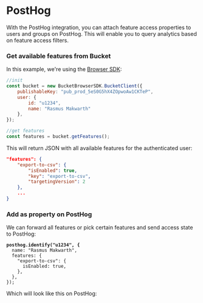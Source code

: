 # PostHog

With the PostHog integration, you can attach feature access properties to users and groups on PostHog. This will enable you to query analytics based on feature access filters.

### Get available features from Bucket

In this example, we're using the [Browser SDK](../supported-languages/browser-sdk.md):

```javascript
//init
const bucket = new BucketBrowserSDK.BucketClient({
    publishableKey: "pub_prod_5eS0G5hX4ZOpwoAw1CKTeP",
    user: { 
        id: "u1234", 
        name: "Rasmus Makwarth" 
    },
});

//get features
const features = bucket.getFeatures();
```

This will return JSON with all available features for the authenticated user:

```json
"features": {
    "export-to-csv": {
        "isEnabled": true,
        "key": "export-to-csv",
        "targetingVersion": 2
    },
    ...
}
```

### Add as property on PostHog

We can forward all features or pick certain features and send access state to PostHog:

<pre class="language-tsx"><code class="lang-tsx"><strong>posthog.identify("u1234", {
</strong>  name: "Rasmus Makwarth",
  features: {
    "export-to-csv": {
      isEnabled: true,
    },
  },
});
</code></pre>

Which will look like this on PostHog:

<figure><img src="../.gitbook/assets/CleanShot 2025-01-09 at 9 .44.28@2x.png" alt=""><figcaption></figcaption></figure>
